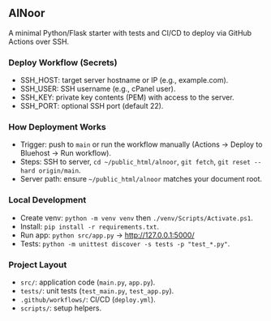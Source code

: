 ## AlNoor

A minimal Python/Flask starter with tests and CI/CD to deploy via GitHub Actions over SSH.

### Deploy Workflow (Secrets)
- SSH_HOST: target server hostname or IP (e.g., example.com).
- SSH_USER: SSH username (e.g., cPanel user).
- SSH_KEY: private key contents (PEM) with access to the server.
- SSH_PORT: optional SSH port (default 22).

### How Deployment Works
- Trigger: push to `main` or run the workflow manually (Actions → Deploy to Bluehost → Run workflow).
- Steps: SSH to server, `cd ~/public_html/alnoor`, `git fetch`, `git reset --hard origin/main`.
- Server path: ensure `~/public_html/alnoor` matches your document root.

### Local Development
- Create venv: `python -m venv venv` then `./venv/Scripts/Activate.ps1`.
- Install: `pip install -r requirements.txt`.
- Run app: `python src/app.py` → http://127.0.0.1:5000/
- Tests: `python -m unittest discover -s tests -p "test_*.py"`.

### Project Layout
- `src/`: application code (`main.py`, `app.py`).
- `tests/`: unit tests (`test_main.py`, `test_app.py`).
- `.github/workflows/`: CI/CD (`deploy.yml`).
- `scripts/`: setup helpers.
